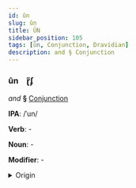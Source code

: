 ```yaml
---
id: ûn
slug: ûn
title: ÛN
sidebar_position: 105
tags: [ûn, Conjunction, Dravidian]
description: and § Conjunction
---
```


### ûn&emsp;<span kind="abugida">ɽ̃ʄ</span>

*and* **§** [Conjunction](../../tags/Conjunction)

**IPA**: /ˈun/

**Verb**: -

**Noun**: -

**Modifier**: -

<details>
    <summary>Origin</summary>
    Malayalam ഉം uṁ /um/<br/>
    <em>Dravidian Language Family</em>
</details>